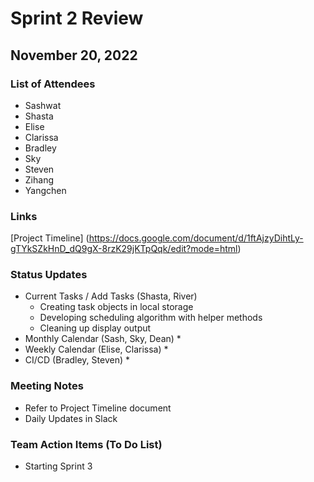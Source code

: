 # Sprint 2 Review
## November 20, 2022

### List of Attendees
- Sashwat
- Shasta
- Elise
- Clarissa
- Bradley
- Sky
- Steven
- Zihang
- Yangchen

### Links
[Project Timeline] (https://docs.google.com/document/d/1ftAjzyDihtLy-gTYkSZkHnD_dQ9gX-8rzK29jKTpQqk/edit?mode=html)

### Status Updates
* Current Tasks / Add Tasks (Shasta, River)
  * Creating task objects in local storage
  * Developing scheduling algorithm with helper methods
  * Cleaning up display output
* Monthly Calendar (Sash, Sky, Dean)
  * 
* Weekly Calendar (Elise, Clarissa)
  * 
* CI/CD (Bradley, Steven)
  * 

### Meeting Notes
* Refer to Project Timeline document
* Daily Updates in Slack

### Team Action Items (To Do List)
* Starting Sprint 3
